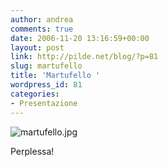 ```yaml
---
author: andrea
comments: true
date: 2006-11-20 13:16:59+00:00
layout: post
link: http://pilde.net/blog/?p=81
slug: martufello
title: 'Martufello '
wordpress_id: 81
categories:
- Presentazione
---
```


![martufello.jpg](http://pilde.net/blog/wp-content/uploads/2006/11/martufello.jpg)




Perplessa!
